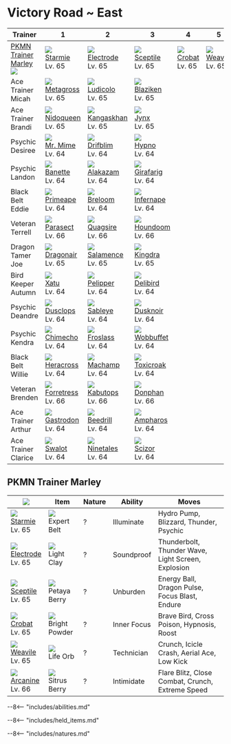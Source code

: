 # Victory Road ~ East

Trainer                              | 1                                  | 2                                  | 3                                 | 4                              | 5                               | 6
---                                  | ---                                | ---                                | ---                               | ---                            | ---                             | ---
[PKMN Trainer Marley]<br>![][marley] | ![][121]<br>[Starmie]<br>Lv. 65    | ![][101]<br>[Electrode]<br>Lv. 65  | ![][254]<br>[Sceptile]<br>Lv. 65  | ![][169]<br>[Crobat]<br>Lv. 65 | ![][461]<br>[Weavile]<br>Lv. 65 | ![][059]<br>[Arcanine]<br>Lv. 66
Ace Trainer Micah                    | ![][376]<br>[Metagross]<br>Lv. 65  | ![][272]<br>[Ludicolo]<br>Lv. 65   | ![][257]<br>[Blaziken]<br>Lv. 65  | &nbsp;                         | &nbsp;                          | &nbsp;
Ace Trainer Brandi                   | ![][031]<br>[Nidoqueen]<br>Lv. 65  | ![][115]<br>[Kangaskhan]<br>Lv. 65 | ![][124]<br>[Jynx]<br>Lv. 65      | &nbsp;                         | &nbsp;                          | &nbsp;
Psychic Desiree                      | ![][122]<br>[Mr. Mime]<br>Lv. 64   | ![][426]<br>[Drifblim]<br>Lv. 64   | ![][097]<br>[Hypno]<br>Lv. 64     | &nbsp;                         | &nbsp;                          | &nbsp;
Psychic Landon                       | ![][354]<br>[Banette]<br>Lv. 64    | ![][065]<br>[Alakazam]<br>Lv. 64   | ![][203]<br>[Girafarig]<br>Lv. 64 | &nbsp;                         | &nbsp;                          | &nbsp;
Black Belt Eddie                     | ![][057]<br>[Primeape]<br>Lv. 64   | ![][286]<br>[Breloom]<br>Lv. 64    | ![][392]<br>[Infernape]<br>Lv. 64 | &nbsp;                         | &nbsp;                          | &nbsp;
Veteran Terrell                      | ![][047]<br>[Parasect]<br>Lv. 66   | ![][195]<br>[Quagsire]<br>Lv. 66   | ![][229]<br>[Houndoom]<br>Lv. 66  | &nbsp;                         | &nbsp;                          | &nbsp;
Dragon Tamer Joe                     | ![][148]<br>[Dragonair]<br>Lv. 65  | ![][373]<br>[Salamence]<br>Lv. 65  | ![][230]<br>[Kingdra]<br>Lv. 65   | &nbsp;                         | &nbsp;                          | &nbsp;
Bird Keeper Autumn                   | ![][178]<br>[Xatu]<br>Lv. 64       | ![][279]<br>[Pelipper]<br>Lv. 64   | ![][225]<br>[Delibird]<br>Lv. 64  | &nbsp;                         | &nbsp;                          | &nbsp;
Psychic Deandre                      | ![][356]<br>[Dusclops]<br>Lv. 64   | ![][302]<br>[Sableye]<br>Lv. 64    | ![][477]<br>[Dusknoir]<br>Lv. 64  | &nbsp;                         | &nbsp;                          | &nbsp;
Psychic Kendra                       | ![][358]<br>[Chimecho]<br>Lv. 64   | ![][478]<br>[Froslass]<br>Lv. 64   | ![][202]<br>[Wobbuffet]<br>Lv. 64 | &nbsp;                         | &nbsp;                          | &nbsp;
Black Belt Willie                    | ![][214]<br>[Heracross]<br>Lv. 64  | ![][068]<br>[Machamp]<br>Lv. 64    | ![][454]<br>[Toxicroak]<br>Lv. 64 | &nbsp;                         | &nbsp;                          | &nbsp;
Veteran Brenden                      | ![][205]<br>[Forretress]<br>Lv. 66 | ![][141]<br>[Kabutops]<br>Lv. 66   | ![][232]<br>[Donphan]<br>Lv. 66   | &nbsp;                         | &nbsp;                          | &nbsp;
Ace Trainer Arthur                   | ![][423]<br>[Gastrodon]<br>Lv. 64  | ![][015]<br>[Beedrill]<br>Lv. 64   | ![][181]<br>[Ampharos]<br>Lv. 64  | &nbsp;                         | &nbsp;                          | &nbsp;
Ace Trainer Clarice                  | ![][317]<br>[Swalot]<br>Lv. 64     | ![][038]<br>[Ninetales]<br>Lv. 64  | ![][212]<br>[Scizor]<br>Lv. 64    | &nbsp;                         | &nbsp;                          | &nbsp;

## PKMN Trainer Marley

![][marley]                       | Item                                | Nature | Ability     | Moves
---                               | ---                                 | ---    | ---         | ---
![][121]<br>[Starmie]<br>Lv. 65   | ![][expert-belt]<br>Expert Belt     | ?      | Illuminate  | Hydro Pump, Blizzard, Thunder, Psychic
![][101]<br>[Electrode]<br>Lv. 65 | ![][light-clay]<br>Light Clay       | ?      | Soundproof  | Thunderbolt, Thunder Wave, Light Screen, Explosion
![][254]<br>[Sceptile]<br>Lv. 65  | ![][petaya-berry]<br>Petaya Berry   | ?      | Unburden    | Energy Ball, Dragon Pulse, Focus Blast, Endure
![][169]<br>[Crobat]<br>Lv. 65    | ![][bright-powder]<br>Bright Powder | ?      | Inner Focus | Brave Bird, Cross Poison, Hypnosis, Roost
![][461]<br>[Weavile]<br>Lv. 65   | ![][life-orb]<br>Life Orb           | ?      | Technician  | Crunch, Icicle Crash, Aerial Ace, Low Kick
![][059]<br>[Arcanine]<br>Lv. 66  | ![][sitrus-berry]<br>Sitrus Berry   | ?      | Intimidate  | Flare Blitz, Close Combat, Crunch, Extreme Speed

--8<-- "includes/abilities.md"

--8<-- "includes/held_items.md"

--8<-- "includes/natures.md"

[PKMN Trainer Marley]: #pkmn-trainer-marley
[Beedrill]: ../../pokemon_changes/015/
[Nidoqueen]: ../../pokemon_changes/031/
[Ninetales]: ../../pokemon_changes/038/
[Parasect]: ../../pokemon_changes/047/
[Primeape]: ../../pokemon_changes/057/
[Arcanine]: ../../pokemon_changes/059/
[Alakazam]: ../../pokemon_changes/065/
[Machamp]: ../../pokemon_changes/068/
[Hypno]: ../../pokemon_changes/097/
[Electrode]: ../../pokemon_changes/101/
[Kangaskhan]: ../../pokemon_changes/115/
[Starmie]: ../../pokemon_changes/121/
[Mr. Mime]: ../../pokemon_changes/122/
[Jynx]: ../../pokemon_changes/124/
[Kabutops]: ../../pokemon_changes/141/
[Dragonair]: ../../pokemon_changes/148/
[Crobat]: ../../pokemon_changes/169/
[Xatu]: ../../pokemon_changes/178/
[Ampharos]: ../../pokemon_changes/181/
[Quagsire]: ../../pokemon_changes/195/
[Wobbuffet]: ../../pokemon_changes/202/
[Girafarig]: ../../pokemon_changes/203/
[Forretress]: ../../pokemon_changes/205/
[Scizor]: ../../pokemon_changes/212/
[Heracross]: ../../pokemon_changes/214/
[Delibird]: ../../pokemon_changes/225/
[Houndoom]: ../../pokemon_changes/229/
[Kingdra]: ../../pokemon_changes/230/
[Donphan]: ../../pokemon_changes/232/
[Sceptile]: ../../pokemon_changes/254/
[Blaziken]: ../../pokemon_changes/257/
[Ludicolo]: ../../pokemon_changes/272/
[Pelipper]: ../../pokemon_changes/279/
[Breloom]: ../../pokemon_changes/286/
[Sableye]: ../../pokemon_changes/302/
[Swalot]: ../../pokemon_changes/317/
[Banette]: ../../pokemon_changes/354/
[Dusclops]: ../../pokemon_changes/356/
[Chimecho]: ../../pokemon_changes/358/
[Salamence]: ../../pokemon_changes/373/
[Metagross]: ../../pokemon_changes/376/
[Infernape]: ../../pokemon_changes/392/
[Gastrodon]: ../../pokemon_changes/423/
[Drifblim]: ../../pokemon_changes/426/
[Toxicroak]: ../../pokemon_changes/454/
[Weavile]: ../../pokemon_changes/461/
[Dusknoir]: ../../pokemon_changes/477/
[Froslass]: ../../pokemon_changes/478/
[bright-powder]: ../img/items/bright-powder.png
[expert-belt]: ../img/items/expert-belt.png
[life-orb]: ../img/items/life-orb.png
[light-clay]: ../img/items/light-clay.png
[petaya-berry]: ../img/items/petaya-berry.png
[sitrus-berry]: ../img/items/sitrus-berry.png
[015]: ../img/pokemon/015.png
[031]: ../img/pokemon/031.png
[038]: ../img/pokemon/038.png
[047]: ../img/pokemon/047.png
[057]: ../img/pokemon/057.png
[059]: ../img/pokemon/059.png
[065]: ../img/pokemon/065.png
[068]: ../img/pokemon/068.png
[097]: ../img/pokemon/097.png
[101]: ../img/pokemon/101.png
[115]: ../img/pokemon/115.png
[121]: ../img/pokemon/121.png
[122]: ../img/pokemon/122.png
[124]: ../img/pokemon/124.png
[141]: ../img/pokemon/141.png
[148]: ../img/pokemon/148.png
[169]: ../img/pokemon/169.png
[178]: ../img/pokemon/178.png
[181]: ../img/pokemon/181.png
[195]: ../img/pokemon/195.png
[202]: ../img/pokemon/202.png
[203]: ../img/pokemon/203.png
[205]: ../img/pokemon/205.png
[212]: ../img/pokemon/212.png
[214]: ../img/pokemon/214.png
[225]: ../img/pokemon/225.png
[229]: ../img/pokemon/229.png
[230]: ../img/pokemon/230.png
[232]: ../img/pokemon/232.png
[254]: ../img/pokemon/254.png
[257]: ../img/pokemon/257.png
[272]: ../img/pokemon/272.png
[279]: ../img/pokemon/279.png
[286]: ../img/pokemon/286.png
[302]: ../img/pokemon/302.png
[317]: ../img/pokemon/317.png
[354]: ../img/pokemon/354.png
[356]: ../img/pokemon/356.png
[358]: ../img/pokemon/358.png
[373]: ../img/pokemon/373.png
[376]: ../img/pokemon/376.png
[392]: ../img/pokemon/392.png
[423]: ../img/pokemon/423.png
[426]: ../img/pokemon/426.png
[454]: ../img/pokemon/454.png
[461]: ../img/pokemon/461.png
[477]: ../img/pokemon/477.png
[478]: ../img/pokemon/478.png
[marley]: ../img/trainer/marley.png
